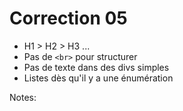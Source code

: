 <!-- .slide: class="exercice small" -->

# Correction 05

* H1 > H2 > H3 ...
* Pas de ``<br>`` pour structurer
* Pas de texte dans des divs simples
* Listes dès qu'il y a une énumération 

Notes:
